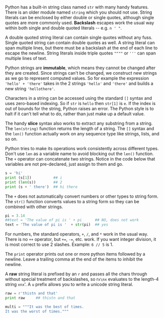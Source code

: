 Python has a built-in string class named `str` with many handy features. There is an older module named `string` which you should not use. String literals can be enclosed by either double or single quotes, although single quotes are more commonly used. **Backslash** escapes work the usual way within both single and double quoted literals -- e.g. `n ' "`. 

A double quoted string literal can contain single quotes without any fuss. Single quoted string can contain double quotes as well. A string literal can span multiple lines, but there must be a backslash at the end of each line to escape the newline. String literals inside triple quotes `""""` or `'''` can span multiple lines of text.

Python strings are **immutable**, which means they cannot be changed after they are created. Since strings can't be changed, we construct new strings as we go to represent computed values. So for example the expression `'hello' + 'there'` takes in the 2 strings `'hello'` and `'there'` and builds a new string `'hellothere'`.

Characters in a string can be accessed using the standard `[]` syntax and uses zero-based indexing. So if `str` is `hello` then `str[1]` is `e`. If the index is out of bounds for the string, Python raises an error. The Python style is to halt if it can't tell what to do, rather than just make up a default value. 

The handy **slice** syntax also works to extract any substring from a string. The `len(string)` function returns the length of a string. The `[]` syntax and the `len()` function actually work on any sequence type like strings, lists, and so on. 

Python tries to make its operations work consistently across different types. Don't use `len` as a variable name to avoid blocking out the `len()` function. The `+` operator can concatenate two strings. Notice in the code below that variables are not pre-declared, just assign to them and go.

```python
s = 'hi'
print (s[1])          ## i
print (len(s))        ## 2
print (s + ' there')  ## hi there
```

The `+` does not automatically convert numbers or other types to string form. The `str()` function converts values to a string form so they can be combined with other strings.
    
```python   
pi = 3.14
##text = 'The value of pi is ' + pi      ## NO, does not work
text = 'The value of pi is '  + str(pi)  ## yes
```

For numbers, the standard operators, `+`, `/`, and `*` work in the usual way. There is no `++` operator, but `+=`, `-=`, etc. work. If you want integer division, it is most correct to use 2 slashes. Example: `6 // 5` is 1.

The `print` operator prints out one or more python items followed by a newline. Leave a trailing comma at the end of the items to inhibit the newline. 

A **raw** string literal is prefixed by an `r` and passes all the chars through without special treatment of backslashes, so r`x\nx` evaluates to the length-4 string `xnx`'. A `u` prefix allows you to write a unicode string literal.

```python
raw = r'thistn and that'
print raw     ## thistn and that

multi = """It was the best of times.
It was the worst of times."""
```

